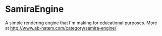 # SamiraEngine
A simple rendering engine that I'm making for educational purposes.
More at http://www.ab-hatem.com/category/samira-engine/
